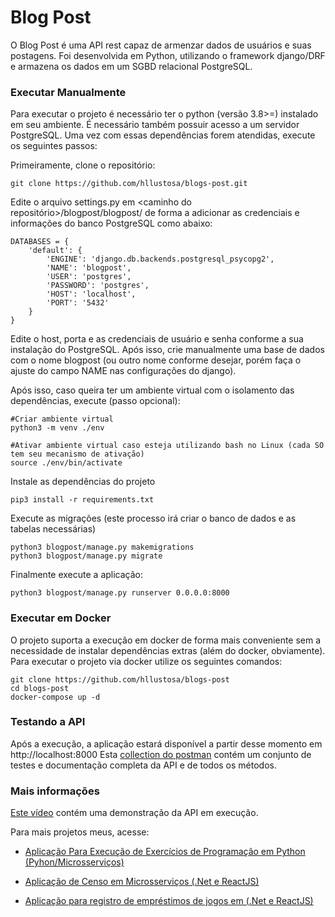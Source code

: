 # Blog Post

O Blog Post é uma API rest capaz de armenzar dados de usuários e suas postagens. Foi desenvolvida em Python, utilizando o framework django/DRF e armazena os dados em um SGBD relacional PostgreSQL.

### Executar Manualmente

Para executar o projeto é necessário ter o python (versão 3.8>=) instalado em seu ambiente. É necessário também possuir acesso a um servidor PostgreSQL. Uma vez com essas dependências forem atendidas, execute os seguintes passos: 

Primeiramente, clone o repositório:

``` 
git clone https://github.com/hllustosa/blogs-post.git
```

Edite o arquivo settings.py em <caminho do repositório>/blogpost/blogpost/ de forma a adicionar as credenciais e informações do banco PostgreSQL como abaixo:

    DATABASES = {
		'default': {
			'ENGINE': 'django.db.backends.postgresql_psycopg2',
			'NAME': 'blogpost',
			'USER': 'postgres',
			'PASSWORD': 'postgres',
			'HOST': 'localhost',
			'PORT': '5432'
		}
	}

Edite o host, porta e as credenciais de usuário e senha conforme a sua instalação do PostgreSQL. Após isso, crie manualmente uma base de dados com o nome blogpost (ou outro nome conforme desejar, porém faça o ajuste do campo NAME nas configurações do django).

Após isso, caso queira ter um ambiente virtual com o isolamento das dependências, execute (passo opcional):

```
#Criar ambiente virtual
python3 -m venv ./env

#Ativar ambiente virtual caso esteja utilizando bash no Linux (cada SO tem seu mecanismo de ativação)
source ./env/bin/activate
```

Instale as dependências do projeto
```
pip3 install -r requirements.txt
```

Execute as migrações (este processo irá criar o banco de dados e as tabelas necessárias)

```
python3 blogpost/manage.py makemigrations
python3 blogpost/manage.py migrate
```

Finalmente execute a aplicação:

```
python3 blogpost/manage.py runserver 0.0.0.0:8000
```

### Executar em Docker

O projeto suporta a execução em docker de forma mais conveniente sem a necessidade de instalar dependências extras (além do docker, obviamente). Para executar o projeto via docker utilize os seguintes comandos:

```
git clone https://github.com/hllustosa/blogs-post
cd blogs-post
docker-compose up -d
``` 

### Testando a API

Após a execução, a aplicação estará disponível a partir desse momento em http://localhost:8000
Esta [collection do postman](https://github.com/hllustosa/blogs-post/blob/master/tests/Blog%20Post.postman_collection.json) contém um conjunto de testes e documentação completa da API e de todos os métodos.


### Mais informações 

[Este vídeo](https://youtu.be/Kkz8FLLPztA) contém uma demonstração da API em execução. 

Para mais projetos meus, acesse:

- [Aplicação Para Execução de Exercícios de Programação em Python (Pyhon/Microsserviços)](https://github.com/hllustosa/online-judge)

- [Aplicação de Censo em Microsserviços (.Net e ReactJS)](https://github.com/hllustosa/censo-demografico)

- [Aplicação para registro de empréstimos de jogos em (.Net e ReactJS)](https://github.com/hllustosa/game-manager)

